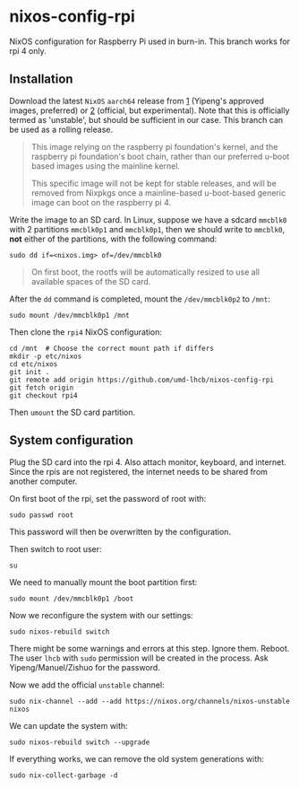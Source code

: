 # nixos-config-rpi
NixOS configuration for Raspberry Pi used in burn-in. This branch works for rpi
4 only.


## Installation
Download the latest `NixOS` `aarch64` release from [1] (Yipeng's approved
images, preferred) or [2] (official, but experimental). Note that this is
officially termed as 'unstable', but should be sufficient in our case. This
branch can be used as a rolling release.

> This image relying on the raspberry pi foundation's kernel, and the raspberry
> pi foundation's boot chain, rather than our preferred u-boot based images using
> the mainline kernel.
>
> This specific image will not be kept for stable releases, and will be removed
> from Nixpkgs once a mainline-based u-boot-based generic image can boot on the
> raspberry pi 4.

Write the image to an SD card. In Linux, suppose we have a sdcard `mmcblk0`
with 2 partitions `mmcblk0p1` and `mmcblk0p1`, then we should write to
`mmcblk0`, **not** either of the partitions, with the following command:
```
sudo dd if=<nixos.img> of=/dev/mmcblk0
```

> On first boot, the rootfs will be automatically resized to use all available
> spaces of the SD card.

After the `dd` command is completed, mount the `/dev/mmcblk0p2` to `/mnt`:
```
sudo mount /dev/mmcblk0p1 /mnt
```

Then clone the `rpi4` NixOS configuration:
```
cd /mnt  # Choose the correct mount path if differs
mkdir -p etc/nixos
cd etc/nixos
git init .
git remote add origin https://github.com/umd-lhcb/nixos-config-rpi
git fetch origin
git checkout rpi4
```

Then `umount` the SD card partition.


[1]: https://www.dropbox.com/sh/yv00t2s725d728m/AADO1UNMUBdh_5uRzaX73Z7ga?dl=0
[2]: https://hydra.nixos.org/job/nixos/trunk-combined/nixos.sd_image_raspberrypi4.aarch64-linux


## System configuration
Plug the SD card into the rpi 4. Also attach monitor, keyboard, and internet. Since the rpis are not registered, the internet needs to be shared from another computer.

On first boot of the rpi, set the password of root with:
```
sudo passwd root
```
This password will then be overwritten by the configuration.

Then switch to root user:
```
su
```

We need to manually mount the boot partition first:
```
sudo mount /dev/mmcblk0p1 /boot
```

Now we reconfigure the system with our settings:
```
sudo nixos-rebuild switch
```

There might be some warnings and errors at this step. Ignore them. Reboot.
The user `lhcb` with `sudo` permission will be created in the process. Ask Yipeng/Manuel/Zishuo for the password.

Now we add the official `unstable` channel:
```
sudo nix-channel --add --add https://nixos.org/channels/nixos-unstable nixos
```

We can update the system with:
```
sudo nixos-rebuild switch --upgrade
```

If everything works, we can remove the old system generations with:
```
sudo nix-collect-garbage -d
```
